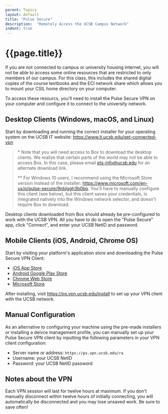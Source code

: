 ```yaml
---
parent: Topics
layout: default
title: "Pulse Secure"
description:  "Remotely Access the UCSB Campus Network"
indent: true
---
```


# {{page.title}}

If you are not connected to campus or university housing internet, you will not be able to access some online resources that are restricted to only members of our campus. For this class, this includes the shared digital copies of the course textbooks and the ECI network share which allows you to mount your CSIL home directory on your computer. 

To access these resourcs, you'll need to install the Pulse Secure VPN on your computer and configure it to connect to the university network.

## Desktop Clients (Windows, macOS, and Linux)

Start by downloading and running the correct installer for your operating system on the UCSB IT website: https://www.it.ucsb.edu/get-connected-vpn

> \* Note that you will need access to Box to download the desktop clients. We realize that certain parts of the world may not be able to access Box. In this case, please email ets-info@ucsb.edu for an alternate download link. 
>
> ** For Windows 10 users, I recommend using the Microsoft Store version instead of the installer: https://www.microsoft.com/en-us/p/pulse-secure/9nblggh3b0bp. You'll have to manually configure this client (see below), but this client saves your credentials, is integrated natively into the Windows network selector, and doesn't require Box to download.

Desktop clients downloaded from Box should already be pre-configured to work with the UCSB VPN. All you have to do is open the "Pulse Secure" app, click "Connect", and enter your UCSB NetID and password.

## Mobile Clients (iOS, Android, Chrome OS)

Start by visiting your platform's application store and downloading the Pulse Secure VPN Client:
* [iOS App Store](https://itunes.apple.com/us/app/pulse-secure/id945832041?mt=8)
* [Android Google Play Store](https://play.google.com/store/apps/details?id=net.pulsesecure.pulsesecure&hl=en)
* [Chrome Web Store](https://chrome.google.com/webstore/detail/pulse-secure/eiddfaedmgnpnnojolcknhpjbmmpplgd?hl=en-US)
* [Microsoft Store](https://www.microsoft.com/en-us/p/pulse-secure/9nblggh3b0bp)

After installing, visit https://ps.vpn.ucsb.edu/install to set up your VPN client with the UCSB network.

## Manual Configuration

As an alternative to configuring your machine using the pre-made installers or installing a deivce management profile, you can manually set up your Pulse Secure VPN client by inputting the following parameters in your VPN client configuration:

* Server name or address: `https://ps.vpn.ucsb.edu/ra`
* Username: your UCSB NetID
* Password: your UCSB NetID password

## Notes about the VPN

Each VPN session will last for twelve hours at maximum. If you don't manually disconnect within twelve hours of initially connecting, you will automatically be disconnected and you may lose unsaved work. Be sure to save often!

